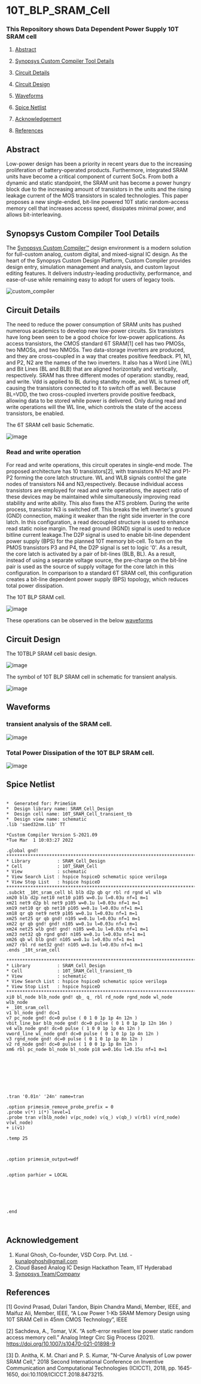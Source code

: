 # 10T_BLP_SRAM_Cell

### This Repository shows Data Dependent Power Supply 10T SRAM cell
1. [Abstract](#Abstract)

2. [Synopsys Custom Compiler Tool Details](#Synopsys-Custom-Compiler-Tool-Details)

3. [Circuit Details](#Circuit-Details)

4. [Circuit Design](#Circuit-Design)

5. [Waveforms](#Waveforms)

6. [Spice Netlist](#Spice-Netlist)

7. [Acknowledgement](#Acknowledgement) 

8. [References](#References)

## Abstract
Low-power design has been a priority in recent years due to the increasing proliferation of battery-operated products. Furthermore, integrated SRAM units have become a critical component of current SoCs. From both a dynamic and static standpoint, the SRAM unit has become a power hungry block due to the increasing amount of transistors in the units
and the rising leakage current of the MOS transistors in scaled technologies. This paper proposes a new single-ended, bit-line powered 10T static random-access memory cell that increases access speed, dissipates minimal power, and allows bit-interleaving.


## Synopsys Custom Compiler Tool Details
The [Synopsys Custom Compiler™](https://www.synopsys.com/implementation-and-signoff/custom-design-platform/custom-compiler.html) design environment is a modern solution for full-custom analog, custom digital, and mixed-signal IC design. As the heart of the Synopsys Custom Design Platform, Custom Compiler provides design entry, simulation management and analysis, and custom layout editing features. It delivers industry-leading productivity, performance, and ease-of-use while remaining easy to adopt for users of legacy tools.

![custom_compiler](https://github.com/Adivakersharma/10T_BLP_SRAM_Cell/blob/ab1d11a800237febc7183dd733c51b50e67fdfb9/Schematics%20and%20Waveforms/custom_compiler.png)


## Circuit Details
  The need to reduce the power consumption of SRAM units has pushed numerous academics to develop new low-power circuits. Six transistors have long been seen to be a good choice for low-power applications. As access transistors, the CMOS standard 6T SRAM[1] cell has two PMOSs, two NMOSs, and two NMOSs. Two data-storage inverters are produced, and they are cross-coupled in a way that creates positive feedback. P1, N1, and P2, N2 are the names of the two inverters. It also has a Word Line (WL) and Bit Lines (BL and BLB) that are aligned horizontally and vertically, respectively. SRAM has three different modes of operation: standby, read, and write. Vdd is applied to BL during standby mode, and WL is turned off, causing the transistors connected to it to switch off as well. Because BL=VDD, the two cross-coupled inverters provide positive feedback, allowing data to be stored while power is delivered. Only during read and write operations will the WL line, which controls the state of the access transistors, be enabled.
  
The 6T SRAM cell basic Schematic.

![image](https://github.com/Adivakersharma/10T_BLP_SRAM_Cell/blob/ab1d11a800237febc7183dd733c51b50e67fdfb9/Schematics%20and%20Waveforms/6T_SRAM_Cell.png)  
  
  ### Read and write operation 
   For read and write operations, this circuit operates in single-end mode. The proposed architecture has 10 transistors[2], with transistors N1-N2 and P1-P2 forming the core latch structure. WL and WLB signals control the gate nodes of transistors N4 and N3,respectively. Because individual access transistors are employed for read and write operations, the aspect ratio of these devices may be maintained while simultaneously improving read stability and write ability. This also fixes the ATS problem. During the write process, transistor N3 is switched off. This breaks the left inverter&#39;s ground (GND) connection, making it weaker than the right side inverter in the core latch. In this configuration, a read decoupled structure is used to enhance read static noise margin. The read ground (RGND) signal is used to reduce bitline current leakage.The D2P signal is used to enable bit-line dependent power supply (BPS) for the planned 10T memory bit-cell. To turn on the PMOS transistors P3
and P4, the D2P signal is set to logic &#39;0&#39;. As a result, the core latch is activated by a pair of bit-lines (BLB, BL). As a result, instead of using a separate voltage source, the pre-charge on the bit-line pair is used as the source of supply voltage for the core latch in this configuration. In comparison to a standard 6T SRAM
cell, this configuration creates a bit-line dependent power supply (BPS) topology, which reduces total power dissipation.

The 10T BLP SRAM cell.

![image](https://github.com/Adivakersharma/10T_BLP_SRAM_Cell/blob/ab1d11a800237febc7183dd733c51b50e67fdfb9/Schematics%20and%20Waveforms/10T_BLP_SRAM_Cell.png)
  
  These operations can be observed in the below [waveforms](#waveforms)

## Circuit Design

The 10TBLP SRAM cell basic design.

![image](https://github.com/Adivakersharma/10T_BLP_SRAM_Cell/blob/ab1d11a800237febc7183dd733c51b50e67fdfb9/Schematics%20and%20Waveforms/Schematic_10T_BLP.png)

The symbol of 10T BLP SRAM cell in schematic for transient analysis.

![image](https://github.com/Adivakersharma/10T_BLP_SRAM_Cell/blob/ab1d11a800237febc7183dd733c51b50e67fdfb9/Schematics%20and%20Waveforms/Transient_Response_10T_BLP.png)


## Waveforms
 
 ### transient analysis of the SRAM cell.

![image](https://github.com/Adivakersharma/10T_BLP_SRAM_Cell/blob/ab1d11a800237febc7183dd733c51b50e67fdfb9/Schematics%20and%20Waveforms/10T_BLP_SRAM_Cell_Transient_Response.png)

### Total Power Dissipation of the 10T BLP SRAM cell.
![image](https://github.com/Adivakersharma/10T_BLP_SRAM_Cell/blob/ab1d11a800237febc7183dd733c51b50e67fdfb9/Schematics%20and%20Waveforms/Total_Power_Dissipation.png)

## Spice Netlist

```

*  Generated for: PrimeSim
*  Design library name: SRAM_Cell_Design
*  Design cell name: 10T_SRAM_Cell_transient_tb
*  Design view name: schematic
.lib 'saed32nm.lib' TT

*Custom Compiler Version S-2021.09
*Tue Mar  1 10:03:27 2022

.global gnd!
********************************************************************************
* Library          : SRAM_Cell_Design
* Cell             : 10T_SRAM_Cell
* View             : schematic
* View Search List : hspice hspiceD schematic spice veriloga
* View Stop List   : hspice hspiceD
********************************************************************************
.subckt _10t_sram_cell bl blb d2p qb qr rbl rd rgnd wl wlb
xm20 blb d2p net10 net10 p105 w=0.1u l=0.03u nf=1 m=1
xm21 net9 d2p bl net9 p105 w=0.1u l=0.03u nf=1 m=1
xm19 net10 qr qb net10 p105 w=0.1u l=0.03u nf=1 m=1
xm18 qr qb net9 net9 p105 w=0.1u l=0.03u nf=1 m=1
xm25 net25 qr qb gnd! n105 w=0.1u l=0.03u nf=1 m=1
xm22 qr qb gnd! gnd! n105 w=0.1u l=0.03u nf=1 m=1
xm24 net25 wlb gnd! gnd! n105 w=0.1u l=0.03u nf=1 m=1
xm23 net32 qb rgnd gnd! n105 w=0.1u l=0.03u nf=1 m=1
xm26 qb wl blb gnd! n105 w=0.1u l=0.03u nf=1 m=1
xm27 rbl rd net32 gnd! n105 w=0.1u l=0.03u nf=1 m=1
.ends _10t_sram_cell

********************************************************************************
* Library          : SRAM_Cell_Design
* Cell             : 10T_SRAM_Cell_transient_tb
* View             : schematic
* View Search List : hspice hspiceD schematic spice veriloga
* View Stop List   : hspice hspiceD
********************************************************************************
xi0 bl_node blb_node gnd! qb_ q_ rbl rd_node rgnd_node wl_node wlb_node
+ _10t_sram_cell
v1 bl_node gnd! dc=1
v7 pc_node gnd! dc=0 pulse ( 0 1 0 1p 1p 4n 12n )
vbit_line_bar blb_node gnd! dc=0 pulse ( 0 1 0 1p 1p 12n 16n )
v4 wlb_node gnd! dc=0 pulse ( 1 0 0 1p 1p 4n 12n )
vword_line wl_node gnd! dc=0 pulse ( 0 1 0 1p 1p 4n 12n )
v3 rgnd_node gnd! dc=0 pulse ( 0 1 0 1p 1p 8n 12n )
v2 rd_node gnd! dc=0 pulse ( 1 0 0 1p 1p 8n 12n )
xm6 rbl pc_node bl_node bl_node p18 w=0.16u l=0.15u nf=1 m=1








.tran '0.01n' '24n' name=tran

.option primesim_remove_probe_prefix = 0
.probe v(*) i(*) level=1
.probe tran v(blb_node) v(pc_node) v(q_) v(qb_) v(rbl) v(rd_node) v(wl_node)
+ i(v1)

.temp 25



.option primesim_output=wdf


.option parhier = LOCAL






.end



```

## Acknowledgement

1. Kunal Ghosh, Co-founder, VSD Corp. Pvt. Ltd. - kunalpghosh@gmail.com
2. Cloud Based Analog IC Design Hackathon Team, IIT Hyderabad
3. [Synopsys Team/Company](https://www.synopsys.com/)


## References

[1] Govind Prasad, Dulari Tandon, Bipin Chandra Mandi, Member, IEEE, and Maifuz Ali, Member, IEEE, “A Low Power 1-Kb SRAM Memory Design using 10T SRAM Cell in 45nm CMOS Technology”, IEEE

[2] Sachdeva, A., Tomar, V.K. “A soft-error resilient low power static random access memory cell.” Analog Integr Circ Sig Process (2021). https://doi.org/10.1007/s10470-021-01898-9


[3] D. Anitha, K. M. Chari and P. S. Kumar, &quot;N-Curve Analysis of Low power SRAM Cell,&quot; 2018 Second International Conference on Inventive Communication and Computational Technologies (ICICCT), 2018, pp. 1645-1650, doi:10.1109/ICICCT.2018.8473215.
